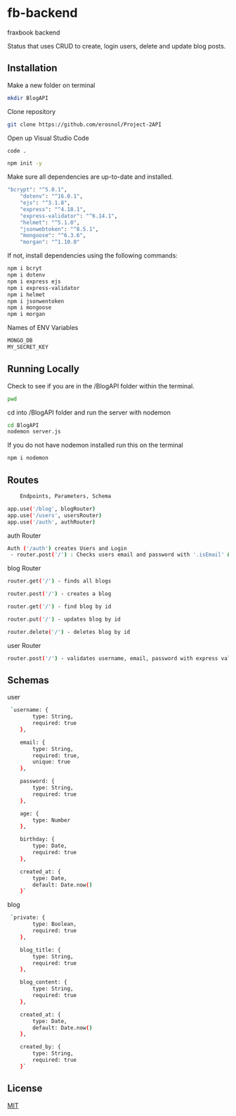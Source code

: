 # fb-backend
fraxbook backend

Status  that uses CRUD to create, login users, delete and update blog posts. 

## Installation

Make a new folder on terminal 

```bash
mkdir BlogAPI
```
Clone repository

```bash
git clone https://github.com/erosnol/Project-2API
```
Open up Visual Studio Code
```bash
code .
```

```bash
npm init -y 
```
Make sure all dependencies are up-to-date and installed.

```bash
"bcrypt": "^5.0.1",
    "dotenv": "^16.0.1",
    "ejs": "^3.1.8",
    "express": "^4.18.1",
    "express-validator": "^6.14.1",
    "helmet": "^5.1.0",
    "jsonwebtoken": "^8.5.1",
    "mongoose": "^6.3.6",
    "morgan": "^1.10.0"
```

If not, install dependencies using the following commands:
```bash
npm i bcryt
npm i dotenv 
npm i express ejs
npm i express-validator 
npm i helmet
npm i jsonwentoken
npm i mongoose
npm i morgan
```

Names of ENV Variables 
```bash
MONGO_DB
MY_SECRET_KEY
```

## Running Locally 
Check to see if you are in the /BlogAPI folder within the terminal.
```bash
pwd 
```

cd into /BlogAPI folder and run the server with nodemon 
```bash
cd BlogAPI
nodemon server.js
```
If you do not have nodemon installed run this on the terminal 
```bash
npm i nodemon 
```
## Routes 
```bash
    Endpoints, Parameters, Schema
```


```bash 
app.use('/blog', blogRouter)
app.use('/users', usersRouter)
app.use('/auth', authRouter)
```

auth Router
```bash
Auth ('/auth') creates Users and Login 
 - router.post('/') : Checks users email and password with '.isEmail' & '.notEmpty.' It also creates a TOKEN for user profile.
```


blog Router
```bash
router.get('/') - finds all blogs

router.post('/') - creates a blog 

router.get('/') - find blog by id

router.put('/') - updates blog by id

router.delete('/') - deletes blog by id
```

user Router
```bash
router.post('/') - validates username, email, password with express validator. and use SALT and bcrypt to get a hashedpassword. With this, a payload exists and creates a TOKEN.
```

## Schemas
user
```bash
 `username: {
        type: String,
        required: true
    },

    email: {
        type: String,
        required: true,
        unique: true
    },

    password: {
        type: String,
        required: true
    },

    age: {
        type: Number
    },

    birthday: {
        type: Date,
        required: true
    },

    created_at: {
        type: Date,
        default: Date.now()
    }`
```

blog
```bash
 `private: {
        type: Boolean,
        required: true
    },

    blog_title: {
        type: String,
        required: true
    },

    blog_content: {
        type: String,
        required: true
    },

    created_at: {
        type: Date,
        default: Date.now()
    },

    created_by: {
        type: String,
        required: true
    }`
```

## License
[MIT](https://choosealicense.com/licenses/mit/)
